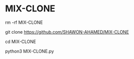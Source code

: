 # MIX-CLONE

rm -rf MIX-CLONE

git clone https://github.com/SHAWON-AHAMED/MIX-CLONE

cd MIX-CLONE

python3 MIX-CLONE.py
